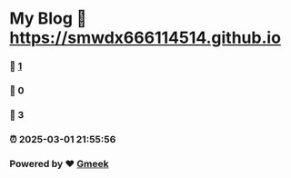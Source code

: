 # My Blog :link: https://smwdx666114514.github.io 
### :page_facing_up: [1](https://smwdx666114514.github.io/tag.html) 
### :speech_balloon: 0 
### :hibiscus: 3 
### :alarm_clock: 2025-03-01 21:55:56 
### Powered by :heart: [Gmeek](https://github.com/Meekdai/Gmeek)
